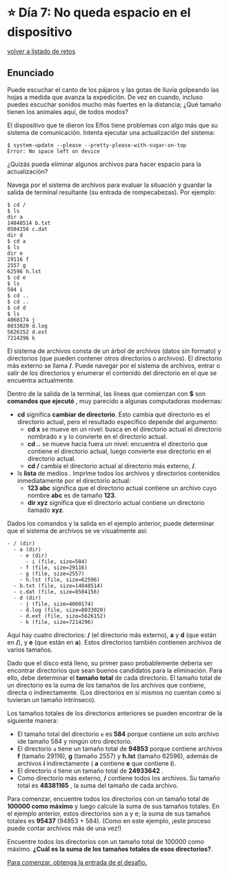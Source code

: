 # ⭐️ Día 7: No queda espacio en el dispositivo
[volver a listado de retos](./../../README.md)

## Enunciado

Puede escuchar el canto de los pájaros y las gotas de lluvia golpeando las hojas a medida que avanza la expedición. De vez en cuando, incluso puedes escuchar sonidos mucho más fuertes en la distancia; ¿Qué tamaño tienen los animales aquí, de todos modos?

El dispositivo que te dieron los Elfos tiene problemas con algo más que su sistema de comunicación. Intenta ejecutar una actualización del sistema:

```
$ system-update --please --pretty-please-with-sugar-on-top
Error: No space left on device
```

¿Quizás pueda eliminar algunos archivos para hacer espacio para la actualización?

Navega por el sistema de archivos para evaluar la situación y guardar la salida de terminal resultante (su entrada de rompecabezas). Por ejemplo:

```
$ cd /
$ ls
dir a
14848514 b.txt
8504156 c.dat
dir d
$ cd a
$ ls
dir e
29116 f
2557 g
62596 h.lst
$ cd e
$ ls
584 i
$ cd ..
$ cd ..
$ cd d
$ ls
4060174 j
8033020 d.log
5626152 d.ext
7214296 k
```

El sistema de archivos consta de un árbol de archivos (datos sin formato) y directorios (que pueden contener otros directorios o archivos). El directorio más externo se llama __/__. Puede navegar por el sistema de archivos, entrar o salir de los directorios y enumerar el contenido del directorio en el que se encuentra actualmente.

Dentro de la salida de la terminal, las líneas que comienzan con **$** son **comandos que ejecutó** , muy parecido a algunas computadoras modernas:

  - **cd** significa **cambiar de directorio**. Esto cambia qué directorio es el directorio actual, pero el resultado específico depende del argumento:
    - **cd x** se mueve en un nivel: busca en el directorio actual el directorio nombrado x y lo convierte en el directorio actual.
    - **cd ..** se mueve hacia fuera un nivel: encuentra el directorio que contiene el directorio actual, luego convierte ese directorio en el directorio actual.
    - **cd** __/__ cambia el directorio actual al directorio más externo, __/__.
  - ls **lista** de medios . Imprime todos los archivos y directorios contenidos inmediatamente por el directorio actual:
    - **123 abc**  significa que el directorio actual contiene un archivo cuyo nombre **abc** es de tamaño **123**.
    - **dir xyz** significa que el directorio actual contiene un directorio llamado **xyz**.

Dados los comandos y la salida en el ejemplo anterior, puede determinar que el sistema de archivos se ve visualmente así:

```
- / (dir)
  - a (dir)
    - e (dir)
      - i (file, size=584)
    - f (file, size=29116)
    - g (file, size=2557)
    - h.lst (file, size=62596)
  - b.txt (file, size=14848514)
  - c.dat (file, size=8504156)
  - d (dir)
    - j (file, size=4060174)
    - d.log (file, size=8033020)
    - d.ext (file, size=5626152)
    - k (file, size=7214296)
```

Aquí hay cuatro directorios: __/__ (el directorio más externo), **a** y **d** (que están en __/__), y **e** (que están en **a**). Estos directorios también contienen archivos de varios tamaños.

Dado que el disco está lleno, su primer paso probablemente debería ser encontrar directorios que sean buenos candidatos para la eliminación. Para ello, debe determinar el **tamaño total** de cada directorio. El tamaño total de un directorio es la suma de los tamaños de los archivos que contiene, directa o indirectamente. (Los directorios en sí mismos no cuentan como si tuvieran un tamaño intrínseco).

Los tamaños totales de los directorios anteriores se pueden encontrar de la siguiente manera:

  - El tamaño total del directorio `e` es **584** porque contiene un solo archivo ide tamaño 584 y ningún otro directorio.
  - El directorio `a` tiene un tamaño total de **94853** porque contiene archivos **f** (tamaño 29116), **g** (tamaño 2557) y **h.lst** (tamaño 62596), además de archivos **i** indirectamente ( **a** contiene **e** que contiene **i**).
  - El directorio `d` tiene un tamaño total de **24933642** .
  - Como directorio más externo, __/__ contiene todos los archivos. Su tamaño total es **48381165** , la suma del tamaño de cada archivo.

Para comenzar, encuentre todos los directorios con un tamaño total de **100000 como máximo** y luego calcule la suma de sus tamaños totales. En el ejemplo anterior, estos directorios son a y e; la suma de sus tamaños totales es **95437** (94853 + 584). (Como en este ejemplo, ¡este proceso puede contar archivos más de una vez!)

Encuentre todos los directorios con un tamaño total de 100000 como máximo. **¿Cuál es la suma de los tamaños totales de esos directorios?**.

[Para comenzar, obtenga la entrada de el desafío.](./input.txt)